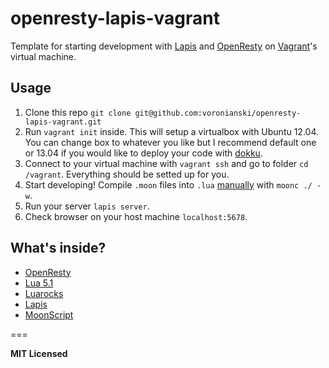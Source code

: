 # openresty-lapis-vagrant

Template for starting development with [Lapis](http://leafo.net/lapis) and [OpenResty](http://openresty.org) on [Vagrant](http://www.vagrantup.com/)'s virtual machine.

## Usage

1. Clone this repo ``git clone git@github.com:voronianski/openresty-lapis-vagrant.git``
2. Run ``vagrant init`` inside. This will setup a virtualbox with Ubuntu 12.04. You can change box to whatever you like but I recommend default one or 13.04 if you would like to deploy your code with [dokku](https://github.com/progrium/dokku).
3. Connect to your virtual machine with ``vagrant ssh`` and go to folder ``cd /vagrant``. Everything should be setted up for you.
4. Start developing! Compile ``.moon`` files into ``.lua`` [manually](https://github.com/leafo/lapis/issues/118) with ``moonc ./ -w``.
5. Run your server ``lapis server``.
6. Check browser on your host machine ``localhost:5678``.

## What's inside?

- [OpenResty](http://openresty.org/#Installation)
- [Lua 5.1](http://www.lua.org/about.html)
- [Luarocks](http://luarocks.org)
- [Lapis](http://leafo.net/lapis/reference.html)
- [MoonScript](http://moonscript.org)

===

**MIT Licensed**
